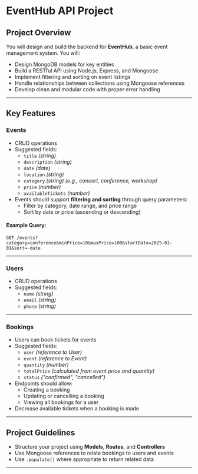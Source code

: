 # EventHub API Project

## Project Overview

You will design and build the backend for **EventHub**, a basic event management system.
You will:

- Design MongoDB models for key entities
- Build a RESTful API using Node.js, Express, and Mongoose
- Implement filtering and sorting on event listings
- Handle relationships between collections using Mongoose references
- Develop clean and modular code with proper error handling

---

## Key Features

### Events

- CRUD operations
- Suggested fields:
  - `title` *(string)*
  - `description` *(string)*
  - `date` *(date)*
  - `location` *(string)*
  - `category` *(string)* *(e.g., concert, conference, workshop)*
  - `price` *(number)*
  - `availableTickets` *(number)*
- Events should support **filtering and sorting** through query parameters:
  - Filter by category, date range, and price range
  - Sort by date or price (ascending or descending)

#### Example Query:

```
GET /events?category=conference&minPrice=10&maxPrice=100&startDate=2025-01-01&sort=-date
```

---

### Users

- CRUD operations
- Suggested fields:
  - `name` *(string)*
  - `email` *(string)*
  - `phone` *(string)*

---

### Bookings

- Users can book tickets for events
- Suggested fields:
  - `user` *(reference to User)*
  - `event` *(reference to Event)*
  - `quantity` *(number)*
  - `totalPrice` *(calculated from event price and quantity)*
  - `status` *("confirmed", "cancelled")*
- Endpoints should allow:
  - Creating a booking
  - Updating or cancelling a booking
  - Viewing all bookings for a user
- Decrease available tickets when a booking is made

---

## Project Guidelines

- Structure your project using **Models**, **Routes**, and **Controllers**
- Use Mongoose references to relate bookings to users and events
- Use `.populate()` where appropriate to return related data

---
